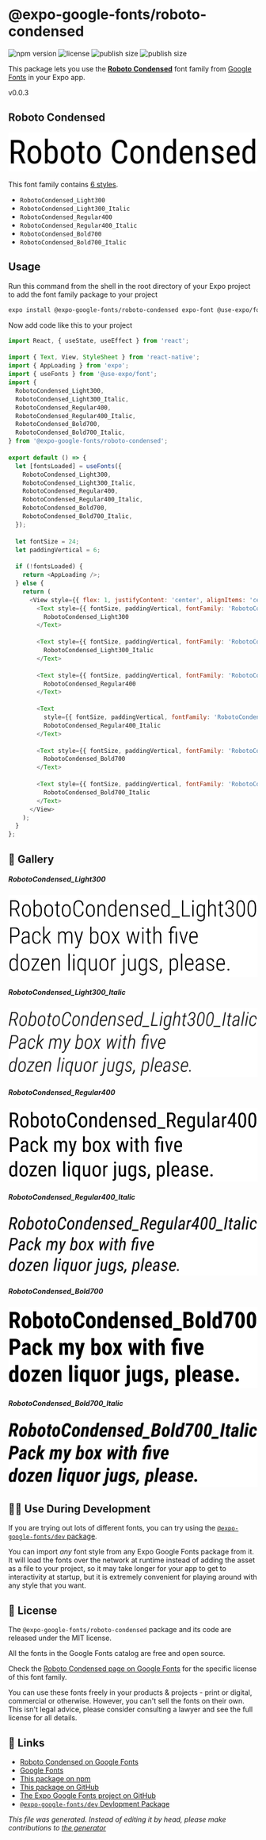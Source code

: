 # @expo-google-fonts/roboto-condensed

![npm version](https://flat.badgen.net/npm/v/@expo-google-fonts/roboto-condensed)
![license](https://flat.badgen.net/github/license/expo/google-fonts)
![publish size](https://flat.badgen.net/packagephobia/install/@expo-google-fonts/roboto-condensed)
![publish size](https://flat.badgen.net/packagephobia/publish/@expo-google-fonts/roboto-condensed)

This package lets you use the [**Roboto Condensed**](https://fonts.google.com/specimen/Roboto+Condensed) font family from [Google Fonts](https://fonts.google.com/) in your Expo app.

v0.0.3

## Roboto Condensed

![Roboto Condensed](./font-family.png)

This font family contains [6 styles](#gallery).

- `RobotoCondensed_Light300`
- `RobotoCondensed_Light300_Italic`
- `RobotoCondensed_Regular400`
- `RobotoCondensed_Regular400_Italic`
- `RobotoCondensed_Bold700`
- `RobotoCondensed_Bold700_Italic`

## Usage

Run this command from the shell in the root directory of your Expo project to add the font family package to your project
```sh
expo install @expo-google-fonts/roboto-condensed expo-font @use-expo/font
```

Now add code like this to your project
```js
import React, { useState, useEffect } from 'react';

import { Text, View, StyleSheet } from 'react-native';
import { AppLoading } from 'expo';
import { useFonts } from '@use-expo/font';
import {
  RobotoCondensed_Light300,
  RobotoCondensed_Light300_Italic,
  RobotoCondensed_Regular400,
  RobotoCondensed_Regular400_Italic,
  RobotoCondensed_Bold700,
  RobotoCondensed_Bold700_Italic,
} from '@expo-google-fonts/roboto-condensed';

export default () => {
  let [fontsLoaded] = useFonts({
    RobotoCondensed_Light300,
    RobotoCondensed_Light300_Italic,
    RobotoCondensed_Regular400,
    RobotoCondensed_Regular400_Italic,
    RobotoCondensed_Bold700,
    RobotoCondensed_Bold700_Italic,
  });

  let fontSize = 24;
  let paddingVertical = 6;

  if (!fontsLoaded) {
    return <AppLoading />;
  } else {
    return (
      <View style={{ flex: 1, justifyContent: 'center', alignItems: 'center' }}>
        <Text style={{ fontSize, paddingVertical, fontFamily: 'RobotoCondensed_Light300' }}>
          RobotoCondensed_Light300
        </Text>

        <Text style={{ fontSize, paddingVertical, fontFamily: 'RobotoCondensed_Light300_Italic' }}>
          RobotoCondensed_Light300_Italic
        </Text>

        <Text style={{ fontSize, paddingVertical, fontFamily: 'RobotoCondensed_Regular400' }}>
          RobotoCondensed_Regular400
        </Text>

        <Text
          style={{ fontSize, paddingVertical, fontFamily: 'RobotoCondensed_Regular400_Italic' }}>
          RobotoCondensed_Regular400_Italic
        </Text>

        <Text style={{ fontSize, paddingVertical, fontFamily: 'RobotoCondensed_Bold700' }}>
          RobotoCondensed_Bold700
        </Text>

        <Text style={{ fontSize, paddingVertical, fontFamily: 'RobotoCondensed_Bold700_Italic' }}>
          RobotoCondensed_Bold700_Italic
        </Text>
      </View>
    );
  }
};

```

## 🔡 Gallery

##### RobotoCondensed_Light300
![RobotoCondensed_Light300](./779b7e4fc31ca5d743e125a1799e9c79dc6ac4ec6e87ca8668ddbe5a157114d7.ttf.png)

##### RobotoCondensed_Light300_Italic
![RobotoCondensed_Light300_Italic](./f3f74b2f03d3c52f24982b0c06b087165cebeeff210f3db18314a3cede24d9c5.ttf.png)

##### RobotoCondensed_Regular400
![RobotoCondensed_Regular400](./a0e62c76df9173512c94484b3994d83d2b4648dadb8ea6104f3656a3b60f25bc.ttf.png)

##### RobotoCondensed_Regular400_Italic
![RobotoCondensed_Regular400_Italic](./271bd0834c4b4fdb5c9c023bbb4067bb29b29e248cd45f845be792f649d30934.ttf.png)

##### RobotoCondensed_Bold700
![RobotoCondensed_Bold700](./75a8116fe33c85a153cc824951286cc88ea5c5278e72f1ad56bf94693e9302e7.ttf.png)

##### RobotoCondensed_Bold700_Italic
![RobotoCondensed_Bold700_Italic](./6aeda8628b19ddf4671e2e3710998ea138a2cd845f54640bb82f89acad0bbaf6.ttf.png)


## 👩‍💻 Use During Development

If you are trying out lots of different fonts, you can try using the [`@expo-google-fonts/dev` package](https://github.com/expo/google-fonts/tree/master/font-packages/dev#readme).

You can import *any* font style from any Expo Google Fonts package from it. It will load the fonts
over the network at runtime instead of adding the asset as a file to your project, so it may take longer
for your app to get to interactivity at startup, but it is extremely convenient
for playing around with any style that you want.

## 📖 License

The `@expo-google-fonts/roboto-condensed` package and its code are released under the MIT license.

All the fonts in the Google Fonts catalog are free and open source.

Check the [Roboto Condensed page on Google Fonts](https://fonts.google.com/specimen/Roboto+Condensed) for the specific license of this font family.

You can use these fonts freely in your products & projects - print or digital, commercial or otherwise. However, you can't sell the fonts on their own. This isn't legal advice, please consider consulting a lawyer and see the full license for all details.

## 🔗 Links

- [Roboto Condensed on Google Fonts](https://fonts.google.com/specimen/Roboto+Condensed)
- [Google Fonts](https://fonts.google.com/)
- [This package on npm](https://www.npmjs.com/package/@expo-google-fonts/roboto-condensed)
- [This package on GitHub](https://github.com/expo/google-fonts/tree/master/font-packages/roboto-condensed)
- [The Expo Google Fonts project on GitHub](https://github.com/expo/google-fonts)
- [`@expo-google-fonts/dev` Devlopment Package](https://github.com/expo/google-fonts/tree/master/font-packages/dev)


*This file was generated. Instead of editing it by head, please make contributions to [the generator](https://github.com/expo/google-fonts/tree/master/packages/generator)*
